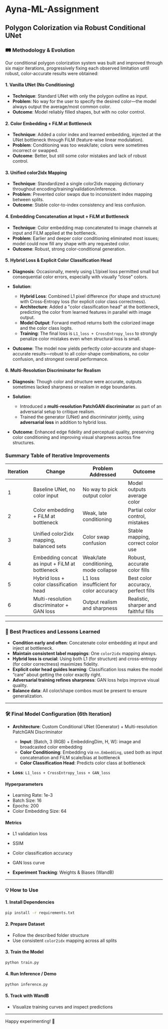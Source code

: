 # Ayna-ML-Assignment

## Polygon Colorization via Robust Conditional UNet

### 🛤️ Methodology & Evolution

Our conditional polygon colorization system was built and improved through six major iterations, progressively fixing each observed limitation until robust, color-accurate results were obtained:

#### 1. Vanilla UNet (No Conditioning)

* **Technique**: Standard UNet with only the polygon outline as input.
* **Problem**: No way for the user to specify the desired color—the model always output the average/most common color.
* **Outcome**: Model reliably filled shapes, but with no color control.

#### 2. Color Embedding + FiLM at Bottleneck

* **Technique**: Added a color index and learned embedding, injected at the UNet bottleneck through FiLM (feature-wise linear modulation).
* **Problem**: Conditioning was too weak/late; colors were sometimes incorrect or swapped.
* **Outcome**: Better, but still some color mistakes and lack of robust control.

#### 3. Unified color2idx Mapping

* **Technique**: Standardized a single color2idx mapping dictionary throughout encoding/training/validation/inference.
* **Problem**: Prevented color swaps due to inconsistent index mapping between splits.
* **Outcome**: Stable color-to-index consistency and less confusion.

#### 4. Embedding Concatenation at Input + FiLM at Bottleneck

* **Technique**: Color embedding map concatenated to image channels at input and FiLM applied at the bottleneck.
* **Problem**: Earlier and deeper color conditioning eliminated most issues; model could now fill any shape with any requested color.
* **Outcome**: Robust, strong color-conditional generation.

#### 5. Hybrid Loss & Explicit Color Classification Head

* **Diagnosis**: Occasionally, merely using L1/pixel loss permitted small but consequential color errors, especially with visually “close” colors.
* **Solution**:

  * **Hybrid Loss**: Combined L1 pixel difference (for shape and structure) with Cross-Entropy loss (for explicit color class correctness).
  * **Architecture**: Added a "color classification head" at the bottleneck, predicting the color from learned features in parallel with image output.
  * **Model Output**: Forward method returns both the colorized image and the color class logits.
  * **Training**: The final loss is `L1_loss + CrossEntropy_loss` to strongly penalize color mistakes even when structural loss is small.
* **Outcome**: The model now yields perfectly color-accurate and shape-accurate results—robust to all color-shape combinations, no color confusion, and strongest overall performance.

#### 6. Multi-Resolution Discriminator for Realism

* **Diagnosis**: Though color and structure were accurate, outputs sometimes lacked sharpness or realism in edge boundaries.
* **Solution**:

  * Introduced a **multi-resolution PatchGAN discriminator** as part of an adversarial setup to critique realism.
  * Trained the generator (UNet) and discriminator jointly, using **adversarial loss** in addition to hybrid loss.
* **Outcome**: Enhanced edge fidelity and perceptual quality, preserving color conditioning and improving visual sharpness across fine structures.

### Summary Table of Iterative Improvements

| Iteration | Change                                         | Problem Addressed                       | Outcome                               |
| --------- | ---------------------------------------------- | --------------------------------------- | ------------------------------------- |
| 1         | Baseline UNet, no color input                  | No way to pick output color             | Model outputs average color           |
| 2         | Color embedding + FiLM at bottleneck           | Weak, late conditioning                 | Partial color control, mistakes       |
| 3         | Unified color2idx mapping, balanced sets       | Color swap confusion                    | Stable mapping, correct color use     |
| 4         | Embedding concat as input + FiLM at bottleneck | Weak/late conditioning, mode collapse   | Robust, accurate color fills          |
| 5         | Hybrid loss + color classification head        | L1 loss insufficient for color accuracy | Best color accuracy, perfect fills    |
| 6         | Multi-resolution discriminator + GAN loss      | Output realism and sharpness            | Realistic, sharper and faithful fills |

---

### 📄 Best Practices and Lessons Learned

* **Condition early and often**: Concatenate color embedding at input and inject at bottleneck.
* **Maintain consistent label mappings**: One `color2idx` mapping always.
* **Hybrid loss is crucial**: Using both L1 (for structure) and cross-entropy (for color correctness) maximizes fidelity.
* **Explicit color head guides learning**: Classification loss makes the model “care” about getting the color exactly right.
* **Adversarial training refines sharpness**: GAN loss helps improve visual quality.
* **Balance data**: All color/shape combos must be present to ensure generalization.

---

### 🛠️ Final Model Configuration (6th Iteration)

* **Architecture**: Custom Conditional UNet (Generator) + Multi-resolution PatchGAN Discriminator

  * **Input**: \[Batch, 3 (RGB) + EmbeddingDim, H, W]: image and broadcasted color embedding
  * **Color Conditioning**: Embedding via `nn.Embedding`, used both as input concatenation and FiLM scale/bias at bottleneck
  * **Color Classification Head**: Predicts color class at bottleneck
* **Loss**: `L1_loss + CrossEntropy_loss + GAN_loss`

#### Hyperparameters

* Learning Rate: 1e-3
* Batch Size: 16
* Epochs: 200
* Color Embedding Size: 64

#### Metrics

* L1 validation loss

* SSIM

* Color classification accuracy

* GAN loss curve

* **Experiment Tracking**: Weights & Biases (WandB)

---

### 💡 How to Use

#### 1. Install Dependencies

```bash
pip install -r requirements.txt
```

#### 2. Prepare Dataset

* Follow the described folder structure
* Use consistent `color2idx` mapping across all splits

#### 3. Train the Model

```bash
python train.py
```

#### 4. Run Inference / Demo

```bash
python inference.py
```

#### 5. Track with WandB

* Visualize training curves and inspect predictions

---

Happy experimenting! 🌈

